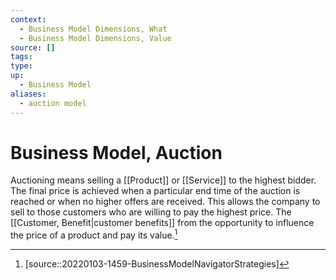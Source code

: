 ```yaml
---
context:
  - Business Model Dimensions, What
  - Business Model Dimensions, Value
source: []
tags:
type:
up:
  - Business Model
aliases:
  - auction model
---
```


# Business Model, Auction

Auctioning means selling a [[Product]] or [[Service]] to the highest bidder. The final price is achieved when a particular end time of the auction is reached or when no higher offers are received. This allows the company to sell to those customers who are willing to pay the highest price. The [[Customer, Benefit|customer benefits]] from the opportunity to influence the price of a product and pay its value.[^1]

[^1]: [source::20220103-1459-BusinessModelNavigatorStrategies]
